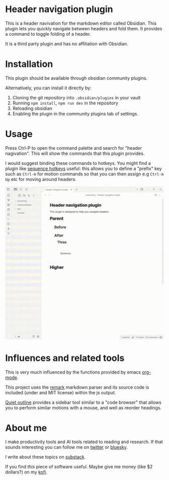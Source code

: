 # Header navigation plugin

This is a header navivation for the markdown editor called Obsidian.
This plugin lets you quickly navigate between headers and fold them.
It provides a command to toggle folding of a header.

It is a third party plugin and has no affiliation with Obsidian.

# Installation
This plugin should be available through obsidian community plugins.

Alternatively, you can install it directly by:

1. Cloning the git repository into `.obsidian/plugins` in your vault
1. Running `npm install`, `npm run dev` in the repository
1. Reloading obsidian
1. Enabling the plugin in the community plugins tab of settings.

# Usage
Press Ctrl-P to open the command palette and search for "header nagivation".
This will show the commands that this plugin provides.

I would suggest binding these commands to hotkeys. You might find a plugin like [sequence hotkeys](https://github.com/moolmanruan/obsidian-sequence-hotkeys) useful: this allows you to define a "prefix" key such as `Ctrl-m` for motion commands so that you can then assign e.g `Ctrl-m Up` etc for moving around headers.

![demonstraction of features](demo.gif)

# Influences and related tools
This is very much influenced by the functions provided by emacs <a href="https://orgmode.org/">org-mode</a>.

This project uses the [remark](https://github.com/remarkjs/remark/) markdown parser and its source code is included (under and MIT license) within the js output.

[Quiet outline](https://github.com/guopenghui/obsidian-quiet-outline) provides a sidebar tool similar to a "code browser" that allows you to perform similar motions with a mouse, and well as reorder headings.

# About me
I make productivity tools and AI tools related to reading and research.
If that sounds interesting you can follow me on <a href="https://x.com/readwithai">twitter</a> or <a href="https://bsky.app/profile/readwithai.bsky.social">bluesky</a>.

I write about these topics on <a href="https://readwithai.substack.com/readwithai">substack</a>.

If you find *this* piece of software useful. Maybe give me money (like $2 dollars?) on my <a href="https://ko-fi.com/readwithai">kofi</a>.
